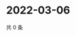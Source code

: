 # 2022-03-06

共 0 条

<!-- BEGIN WEIBO -->
<!-- 最后更新时间 Sun Mar 06 2022 08:49:23 GMT+0800 (China Standard Time) -->

<!-- END WEIBO -->
